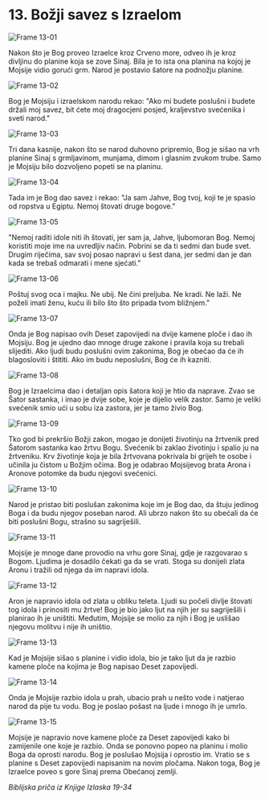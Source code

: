 # 13. Božji savez s Izraelom

![Frame 13-01](https://cdn.door43.org/obs/jpg/360px/obs-en-13-01.jpg)

Nakon što je Bog proveo Izraelce kroz Crveno more, odveo ih je kroz divljinu do planine koja se zove Sinaj. Bila je to ista ona planina na kojoj je Mojsije vidio gorući grm. Narod je postavio šatore na podnožju planine.

![Frame 13-02](https://cdn.door43.org/obs/jpg/360px/obs-en-13-02.jpg)

Bog je Mojsiju i izraelskom narodu rekao: "Ako mi budete poslušni i budete držali moj savez, bit ćete moj dragocjeni posjed, kraljevstvo svećenika i sveti narod."

![Frame 13-03](https://cdn.door43.org/obs/jpg/360px/obs-en-13-03.jpg)

Tri dana kasnije, nakon što se narod duhovno pripremio, Bog je sišao na vrh planine Sinaj s grmljavinom, munjama, dimom i glasnim zvukom trube. Samo je Mojsiju bilo dozvoljeno popeti se na planinu.

![Frame 13-04](https://cdn.door43.org/obs/jpg/360px/obs-en-13-04.jpg)

Tada im je Bog dao savez i rekao: "Ja sam Jahve, Bog tvoj, koji te je spasio od ropstva u Egiptu. Nemoj štovati druge bogove."

![Frame 13-05](https://cdn.door43.org/obs/jpg/360px/obs-en-13-05.jpg)

"Nemoj raditi idole niti ih štovati, jer sam ja, Jahve, ljubomoran Bog. Nemoj koristiti moje ime na uvredljiv način. Pobrini se da ti sedmi dan bude svet. Drugim riječima, sav svoj posao napravi u šest dana, jer sedmi dan je dan kada se trebaš odmarati i mene sjećati."

![Frame 13-06](https://cdn.door43.org/obs/jpg/360px/obs-en-13-06.jpg)

Poštuj svog oca i majku. Ne ubij. Ne čini preljuba. Ne kradi. Ne laži. Ne poželi imati ženu, kuću ili bilo što što pripada tvom bližnjem."

![Frame 13-07](https://cdn.door43.org/obs/jpg/360px/obs-en-13-07.jpg)

Onda je Bog napisao ovih Deset zapovijedi na dvije kamene ploče i dao ih Mojsiju. Bog je ujedno dao mnoge druge zakone i pravila koja su trebali slijediti. Ako ljudi budu poslušni ovim zakonima, Bog je obećao da će ih blagosloviti i štititi. Ako im budu neposlušni, Bog će ih kazniti.

![Frame 13-08](https://cdn.door43.org/obs/jpg/360px/obs-en-13-08.jpg)

Bog je Izraelcima dao i detaljan opis šatora koji je htio da naprave. Zvao se Šator sastanka, i imao je dvije sobe, koje je dijelio velik zastor. Samo je veliki svećenik smio ući u sobu iza zastora, jer je tamo živio Bog.

![Frame 13-09](https://cdn.door43.org/obs/jpg/360px/obs-en-13-09.jpg)

Tko god bi prekršio Božji zakon, mogao je donijeti životinju na žrtvenik pred Šatorom sastanka kao žrtvu Bogu. Svećenik bi zaklao životinju i spalio ju na žrtveniku. Krv životinje koja je bila žrtvovana pokrivala bi grijeh te osobe i učinila ju čistom u Božjim očima. Bog je odabrao Mojsijevog brata Arona i Aronove potomke da budu njegovi svećenici.

![Frame 13-10](https://cdn.door43.org/obs/jpg/360px/obs-en-13-10.jpg)

Narod je pristao biti poslušan zakonima koje im je Bog dao, da štuju jedinog Boga i da budu njegov poseban narod. Ali ubrzo nakon što su obećali da će biti poslušni Bogu, strašno su sagriješili.

![Frame 13-11](https://cdn.door43.org/obs/jpg/360px/obs-en-13-11.jpg)

Mojsije je mnoge dane provodio na vrhu gore Sinaj, gdje je razgovarao s Bogom. Ljudima je dosadilo čekati ga da se vrati. Stoga su donijeli zlata Aronu i tražili od njega da im napravi idola.

![Frame 13-12](https://cdn.door43.org/obs/jpg/360px/obs-en-13-12.jpg)

Aron je napravio idola od zlata u obliku teleta. Ljudi su počeli divlje štovati tog idola i prinositi mu žrtve! Bog je bio jako ljut na njih jer su sagriješili i planirao ih je uništiti. Međutim, Mojsije se molio za njih i Bog je uslišao njegovu molitvu i nije ih uništio.

![Frame 13-13](https://cdn.door43.org/obs/jpg/360px/obs-en-13-13.jpg)

Kad je Mojsije sišao s planine i vidio idola, bio je tako ljut da je razbio kamene ploče na kojima je Bog napisao Deset zapovijedi.

![Frame 13-14](https://cdn.door43.org/obs/jpg/360px/obs-en-13-14.jpg)

Onda je Mojsije razbio idola u prah, ubacio prah u nešto vode i natjerao narod da pije tu vodu. Bog je poslao pošast na ljude i mnogo ih je umrlo.

![Frame 13-15](https://cdn.door43.org/obs/jpg/360px/obs-en-13-15.jpg)

Mojsije je napravio nove kamene ploče za Deset zapovijedi kako bi zamijenile one koje je razbio. Onda se ponovno popeo na planinu i molio Boga da oprosti narodu. Bog je poslušao Mojsija i oprostio im. Vratio se s planine s Deset zapovijedi napisanim na novim pločama. Nakon toga, Bog je Izraelce poveo s gore Sinaj prema Obećanoj zemlji.

_Biblijska priča iz Knjige Izlaska 19-34_
